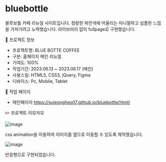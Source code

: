 # bluebottle


블루보틀 카페 리뉴얼 사이트입니다. 청량한 파란색에 어울리는 미니멀하고 심플한 느낌을 가져가려고 노력했습니다. 라이브러리 없이 fullpage로 구현했습니다.


📖 프로젝트 정보

- 프로젝트명: BLUE BOTTE COFFEE
- 구분: 홈페이지 메인 리뉴얼
- 기여도: 100%
- 작업기간: 2023.06.13 ~ 2023.06.17 (메인)
- 사용스킬: HTML5, CSS3, jQuery, Figma
- 디바이스: Pc, Moblie, Tablet

🔖 작업 페이지

- 메인페이지 https://sujeongheo07.github.io/bluebottle/html/

✏️ 프로젝트 이모저모

![image](https://github.com/SujeongHeo07/bluebottle/assets/98444698/d2336e8d-7091-4737-a2cd-2f8a103df1c2)

css animation을 이용하여 이미지를 옆으로 이동할 수 있도록 제작했습니다.

![image](https://github.com/SujeongHeo07/bluebottle/assets/98444698/172782c7-7970-4906-89e2-852390d53586)

반응형으로 구현되었습니다.

